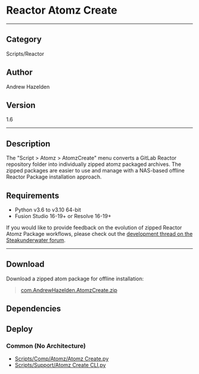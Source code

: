 # Reactor Atomz Create
___

## Category
Scripts/Reactor

## Author
Andrew Hazelden

## Version
1.6

___

## Description
<p>The "Script &gt; Atomz &gt; AtomzCreate" menu converts a GitLab Reactor repository folder into individually zipped atomz packaged archives. The zipped packages are easier to use and manage with a NAS-based offline Reactor Package installation approach.</p>

<h2>Requirements</h2>
<ul>
<li>Python v3.6 to v3.10 64-bit</li>
<li>Fusion Studio 16-19+ or Resolve 16-19+</li>
</ul>

<p>If you would like to provide feedback on the evolution of zipped Reactor Atomz Package workflows, please check out the <a href="https://www.steakunderwater.com/wesuckless/viewtopic.php?t=6115">development thread on the Steakunderwater forum</a>.</p>

___

## Download

Download a zipped atom package for offline installation:
> [com.AndrewHazelden.AtomzCreate.zip](https://gitlab.com/WeSuckLess/Reactor/-/archive/master/Reactor-master.zip?path=Atoms/com.AndrewHazelden.AtomzCreate)  

## Dependencies

## Deploy

### Common (No Architecture)

<ul>
<li><a href="https://gitlab.com/WeSuckLess/Reactor/-/blob/master/Atoms/com.AndrewHazelden.AtomzCreate/Scripts/Comp/Atomz/Atomz Create.py?ref_type=heads">Scripts/Comp/Atomz/Atomz Create.py</a></li>
<li><a href="https://gitlab.com/WeSuckLess/Reactor/-/blob/master/Atoms/com.AndrewHazelden.AtomzCreate/Scripts/Support/Atomz Create CLI.py?ref_type=heads">Scripts/Support/Atomz Create CLI.py</a></li>
</ul>
